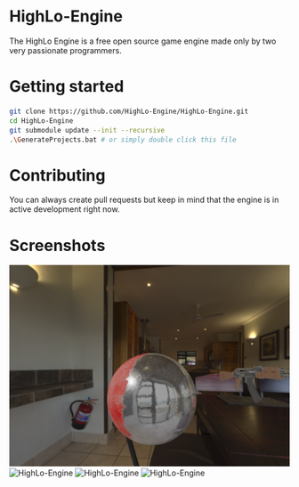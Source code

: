 # HighLo-Engine

The HighLo Engine is a free open source game engine made only by two very passionate programmers.

# Getting started

```sh
git clone https://github.com/HighLo-Engine/HighLo-Engine.git
cd HighLo-Engine
git submodule update --init --recursive
.\GenerateProjects.bat # or simply double click this file
```

# Contributing

You can always create pull requests but keep in mind that the engine is in active development right now.

# Screenshots

![HighLo-Engine](/Screenshots/HighLo-Screenshot-1.png?raw=true "HIghLo-Engine-1")
![HighLo-Engine](/Screenshots/HighLo-Screenshot-2.png?raw=true "HIghLo-Engine-2")
![HighLo-Engine](/Screenshots/HighLo-Screenshot-3.png?raw=true "HIghLo-Engine-3")
![HighLo-Engine](/Screenshots/HighLo-Screenshot-4.png?raw=true "HIghLo-Engine-4")